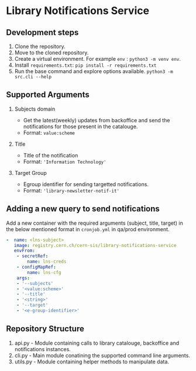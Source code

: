 # Library Notifications Service

## Development steps

1. Clone the repository.
2. Move to the cloned repository.
3. Create a virtual environment. For example `env` : `python3 -m venv env`.
4. Install `requirements.txt`: `pip install -r requirements.txt`
5. Run the base command and explore options available. `python3 -m src.cli --help`

## Supported Arguments

1. Subjects domain
    - Get the latest(weekly) updates from backoffice and send the notifications for those present in the catalouge.
    - Format: `value:scheme`

2. Title
    - Title of the notification
    - Format: `'Information Technology'`

3. Target Group
    - Egroup identifier for sending targetted notifications.
    - Format: `'library-newsletter-notif-it'`

## Adding a new query to send notifications

Add a new container with the required arguments (subject, title, target) in the below mentioned format in `cronjob.yml` in qa/prod environment.

```yaml
-  name: <lns-subject>
   image: registry.cern.ch/cern-sis/library-notifications-service
   envFrom:
    - secretRef:
        name: lns-creds
    - configMapRef:
        name: lns-cfg
    args:
    - '--subjects'
    - '<value:scheme>'
    - '--title'
    - '<string>'
    - '--target'
    - '<e-group-identifier>'
```

## Repository Structure

1. api.py - Module containing calls to library catalouge, backoffice and notifications instances.
2. cli.py - Main module conatining the supported command line arguments.
3. utils.py - Module containing helper methods to manipulate data.
